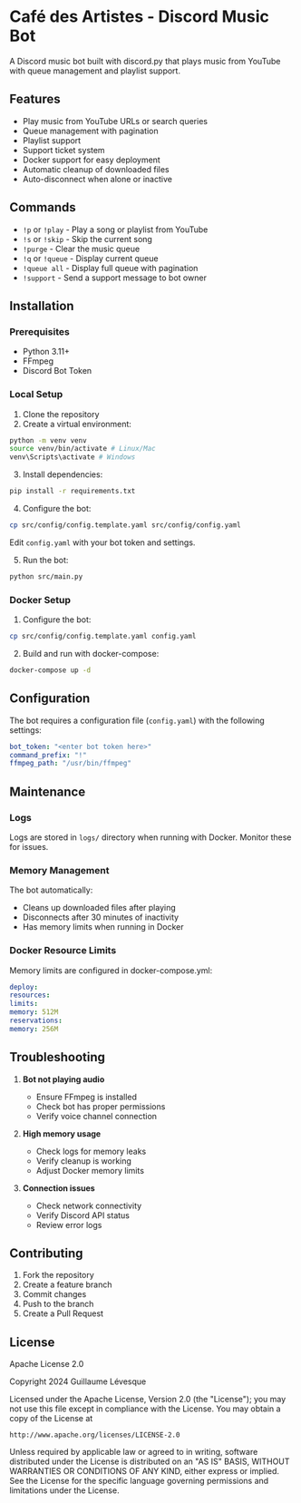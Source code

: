 # Café des Artistes - Discord Music Bot

A Discord music bot built with discord.py that plays music from YouTube with queue management and playlist support.

## Features

- Play music from YouTube URLs or search queries
- Queue management with pagination
- Playlist support
- Support ticket system
- Docker support for easy deployment
- Automatic cleanup of downloaded files
- Auto-disconnect when alone or inactive

## Commands

- `!p` or `!play` - Play a song or playlist from YouTube
- `!s` or `!skip` - Skip the current song
- `!purge` - Clear the music queue
- `!q` or `!queue` - Display current queue
- `!queue all` - Display full queue with pagination
- `!support` - Send a support message to bot owner

## Installation

### Prerequisites

- Python 3.11+
- FFmpeg
- Discord Bot Token

### Local Setup

1. Clone the repository
2. Create a virtual environment:

```bash
python -m venv venv
source venv/bin/activate # Linux/Mac
venv\Scripts\activate # Windows
```

3. Install dependencies:

```bash
pip install -r requirements.txt
```

4. Configure the bot:

```bash
cp src/config/config.template.yaml src/config/config.yaml
```
Edit `config.yaml` with your bot token and settings.

5. Run the bot:
```bash
python src/main.py
```

### Docker Setup

1. Configure the bot:

```bash
cp src/config/config.template.yaml config.yaml
```

2. Build and run with docker-compose:

```bash
docker-compose up -d
```

## Configuration

The bot requires a configuration file (`config.yaml`) with the following settings:

```yaml
bot_token: "<enter bot token here>"
command_prefix: "!"
ffmpeg_path: "/usr/bin/ffmpeg"
```

## Maintenance

### Logs
Logs are stored in `logs/` directory when running with Docker. Monitor these for issues.

### Memory Management
The bot automatically:
- Cleans up downloaded files after playing
- Disconnects after 30 minutes of inactivity
- Has memory limits when running in Docker

### Docker Resource Limits
Memory limits are configured in docker-compose.yml:

```yaml
deploy:
resources:
limits:
memory: 512M
reservations:
memory: 256M
```

## Troubleshooting

1. **Bot not playing audio**
   - Ensure FFmpeg is installed
   - Check bot has proper permissions
   - Verify voice channel connection

2. **High memory usage**
   - Check logs for memory leaks
   - Verify cleanup is working
   - Adjust Docker memory limits

3. **Connection issues**
   - Check network connectivity
   - Verify Discord API status
   - Review error logs

## Contributing

1. Fork the repository
2. Create a feature branch
3. Commit changes
4. Push to the branch
5. Create a Pull Request

## License

Apache License 2.0

Copyright 2024 Guillaume Lévesque

Licensed under the Apache License, Version 2.0 (the "License");
you may not use this file except in compliance with the License.
You may obtain a copy of the License at

    http://www.apache.org/licenses/LICENSE-2.0

Unless required by applicable law or agreed to in writing, software
distributed under the License is distributed on an "AS IS" BASIS,
WITHOUT WARRANTIES OR CONDITIONS OF ANY KIND, either express or implied.
See the License for the specific language governing permissions and
limitations under the License.